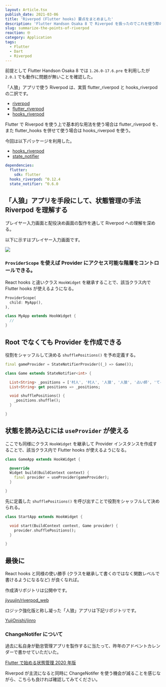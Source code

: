 ```yaml
---
layout: Article.tsx
publish_date: 2021-03-06
title: 'Riverpod (Flutter hooks) 要点をまとめました'
description: 'Flutter Handson Osaka 8 で Riverpod を扱ったのでこれを使う際の要点を簡単に書いた。'
slug: summarize-the-points-of-riverpod
reaction: 🤓
category: Application
tags:
  - Flutter
  - Dart
  - Riverpod
---
```


前提として Flutter Handson Osaka 8 では `1.26.0-17.6.pre` を利用したが `2.0.1`
でも動作に問題が無いことを確認した。

「人狼」アプリで使う Riverpod は、実質 flutter_riverpod と hooks_riverpod
の二択です。

- [riverpod](https://pub.dev/packages/riverpod)
- [flutter_riverpod](https://pub.dev/packages/flutter_riverpod)
- [hooks_riverpod](https://pub.dev/packages/hooks_riverpod)

Flutter で Riverpod を使う上で基本的な用法を使う場合は flutter_riverpod を、また
flutter_hooks を併せて使う場合は hooks_riverpod を使う。

今回は以下パッケージを利用した。

- [hooks_riverpod](https://pub.dev/packages/hooks_riverpod)
- [state_notifier](https://pub.dev/packages/state_notifier)

```yml
dependencies:
  flutter:
    sdk: flutter
  hooks_riverpod: ^0.12.4
  state_notifier: ^0.6.0
```

## 「人狼」アプリを手段にして、状態管理の手法 Riverpod を理解する

プレイヤー入力画面と配役決め画面の製作を通して Riverpod への理解を深める。

以下に示すはプレイヤー入力画面です。

![](https://i.imgur.com/nKzUA8U.jpg)

### `ProviderScope` を使えば Provider にアクセス可能な階層をコントロールできる。

React hooks と違いクラス `HookWidget` を継承することで、該当クラス内で Flutter
hooks が使えるようになる。

```dart
ProviderScope(
  child: MyApp(),
),

class MyApp extends HookWidget {
  //
}
```

## Root でなくても Provider を作成できる

役割をシャッフルして決める `shufflePositions()` を予め定義する。

```dart
final gameProvider = StateNotifierProvider((_) => Game());

class Game extends StateNotifier<int> {

  List<String> _positions = ['村人', '村人', '人狼', '人狼', '占い師', 'てるてる'];
  List<String> get positions => _positions;

  void shufflePositions() {
    _positions.shuffle();
  }

}
```

## 状態を読み込むには `useProvider` が使える

ここでも同様にクラス `HookWidget` を継承して Provider
インスタンスを作成することで、該当クラス内で Flutter hooks が使えるようになる。

```dart
class GameApp extends HookWidget {

  @override
  Widget build(BuildContext context) {
    final provider = useProvider(gameProvider);
  }

}
```

先に定義した `shufflePositions()`
を呼び出すことで役割をシャッフルして決められる。

```dart
class StartApp extends HookWidget {

  void start(BuildContext context, Game provider) {
    provider.shufflePositions();
  }

}
```

## 最後に

React hooks と同様の使い勝手
(クラスを継承して書くのではなく関数レベルで書けるようになるなど) が良くなれば。

作成済リポジトリは公開中です。

[jiyuujin/riverpod_web](https://github.com/jiyuujin/riverpod_web)

ロジック強化版と称し凝った「人狼」アプリは下記リポジトリです。

[YujiOnishi/jinro](https://github.com/YujiOnishi/jinro)

### ChangeNotifer について

過去に私自身が勤怠管理アプリを製作するに当たって、昨年のアドベントカレンダーで書かせていただいた。

[Flutter で始める状態管理 2020 年版](../startup-state-management-with-flutter-in-2020)

Riverpod が主流になると同時に ChangeNotifer
を使う機会が減ることを感じながら、こちらも良ければ確認してみてください。
